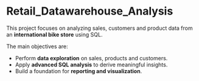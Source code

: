 # Retail_Datawarehouse_Analysis

This project focuses on analyzing sales, customers and product data from an **international bike store** using SQL.

The main objectives are:  
- Perform **data exploration** on sales, products and customers.  
- Apply **advanced SQL analysis** to derive meaningful insights.  
- Build a foundation for **reporting and visualization**.  
